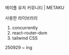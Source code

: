 메이플 유저 커뮤니티 | METAKU

사용한 라이브러리
1. concurrently
2. react-router-dom
3. tailwind CSS


250929 ~ ing



